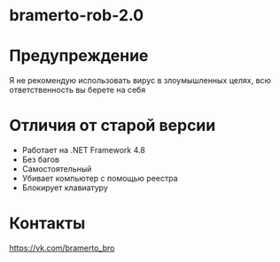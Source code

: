 # bramerto-rob-2.0

# Предупреждение
Я не рекомендую использовать вирус в злоумышленных целях, всю ответственность вы берете на себя
# Отличия от старой версии
* Работает на .NET Framework 4.8
* Без багов
* Самостоятельный
* Убивает компьютер с помощью реестра
* Блокирует клавиатуру
# Контакты
https://vk.com/bramerto_bro
